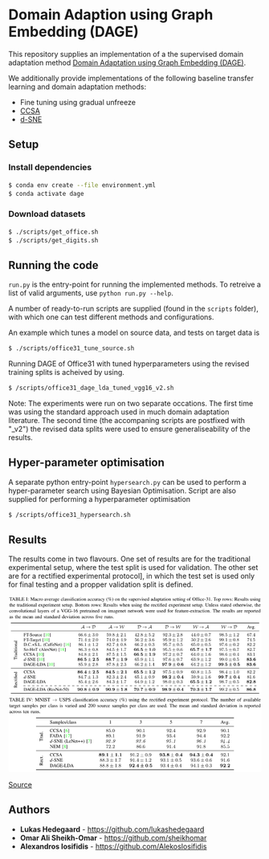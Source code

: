 # Domain Adaption using Graph Embedding (DAGE)
This repository supplies an implementation of a the supervised domain adaptation method [Domain Adaptation using Graph Embedding (DAGE)](https://arxiv.org/abs/2003.04063).

We additionally provide implementations of the following baseline transfer learning and domain adaptation methods:
* Fine tuning using gradual unfreeze
* [CCSA](https://arxiv.org/abs/1906.00684)
* [d-SNE](http://openaccess.thecvf.com/content_CVPR_2019/papers/Xu_d-SNE_Domain_Adaptation_Using_Stochastic_Neighborhood_Embedding_CVPR_2019_paper.pdf)

## Setup

### Install dependencies
```bash
$ conda env create --file environment.yml
$ conda activate dage
```

### Download datasets
```bash
$ ./scripts/get_office.sh
$ ./scripts/get_digits.sh
```


## Running the code
```run.py``` is the entry-point for running the implemented methods. 
To retreive a list of valid arguments, use ```python run.py --help```.

A number of ready-to-run scripts are supplied (found in the `scripts` folder), with which one can test different methods and configurations.

An example which tunes a model on source data, and tests on target data is
```bash
$ ./scripts/office31_tune_source.sh
```
Running DAGE of Office31 with tuned hyperparameters using the revised training splits is acheived by using.
```bash
$ /scripts/office31_dage_lda_tuned_vgg16_v2.sh
```

Note: The experiments were run on two separate occations. The first time was using the standard approach used in much domain adaptation literature. The second time (the accompaning scripts are postfixed with "_v2") the revised data splits were used to ensure generaliseability of the results.


## Hyper-parameter optimisation
A separate python entry-point ```hypersearch.py``` can be used to perform a hyper-parameter search using Bayesian Optimisation.
Script are also supplied for performing a hyperparameter optimisation
```bash
$ /scripts/office31_hypersearch.sh
```


## Results
The results come in two flavours. One set of results are for the traditional experimental setup, where the test split is used for validation. The other set are for a rectified experimental protocol], in which the test set is used only for final testing and a propper validation split is defined.

<div align="center">
  <img src="figures/office_results.png"><br>
</div>

<div align="center">
  <img src="figures/digits_results.png"><br>
</div>

[Source](https://arxiv.org/abs/2004.11262)

## Authors

* **Lukas Hedegaard** - https://github.com/lukashedegaard
* **Omar Ali Sheikh-Omar** -  https://github.com/sheikhomar
* **Alexandros Iosifidis** -  https://github.com/AlekosIosifidis

